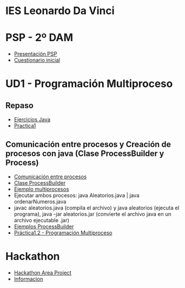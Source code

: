 # IES Leonardo Da Vinci
# PSP - 2º DAM 

- [Presentación PSP](https://drive.google.com/file/d/1gyRxbwVfiq1MjBJk_EXYk4aSGaj3RiFn/view?usp=sharing)
- [Cuestionario inicial](https://docs.google.com/forms/d/e/1FAIpQLSfFyAU9FmL90MQ62xkYYMFhXMKAYqRLKkWQBTNqspRAQ2a7hw/viewform)

# UD1 - Programación Multiproceso
## Repaso
- [Ejercicios Java](https://drive.google.com/file/d/1OTy3Zot8c6FmCU5nzI8EG29KRVcvjQdf/view?usp=sharing)
- [Practica1](https://docs.google.com/document/d/1yfihU97FT1dlnFISBLKYCvfbBFT46ndR/edit?usp=sharing&ouid=102091500432153863914&rtpof=true&sd=true)

## Comunicación entre procesos y Creación de procesos con java (Clase ProcessBuilder y Process)
- [Comunicación entre procesos](https://psp2dam.github.io/psp_pages/es/unit2/ipc.html)
- [Clase ProcessBuilder](https://psp2dam.github.io/psp_pages/es/unit2/processbuilder.html)
- [Ejemplo multiprocesos](https://drive.google.com/file/d/1_i03bxcnorrUtxR_6IIGVdS0fhfs1Iwn/view?usp=sharing)
- Ejecutar ambos procesos:  java Aleatorios.java | java ordenarNumeros.java 
- javac aleatorios.java (compila el archivo) y java aleatorios (ejecuta el programa), java -jar aleatorios.jar (convierte el archivo java en un archivo ejecutable .jar)
- [Ejemplos ProcessBuilder](https://drive.google.com/file/d/1Oa8tZj_CRGCTCyetWRSM-F5dlNMvCpww/view?usp=sharing)
- [Práctica1.2 - Programación Multiproceso](https://docs.google.com/document/d/1IdVyZ_yShxRns0Ol9HFcu8nSYu23SINX/edit?usp=sharing&ouid=102091500432153863914&rtpof=true&sd=true)
  
# Hackathon
  - [Hackathon Area Project](https://hackathon.areaproject.com/)
  - [Informacion](https://drive.google.com/file/d/1Us2cF0ndgGVv8dGddE9qY4CUJMUz-BQt/view?usp=sharing)

